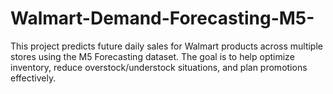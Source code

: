 # Walmart-Demand-Forecasting-M5-
This project predicts future daily sales for Walmart products across multiple stores using the M5 Forecasting dataset. The goal is to help optimize inventory, reduce overstock/understock situations, and plan promotions effectively.
